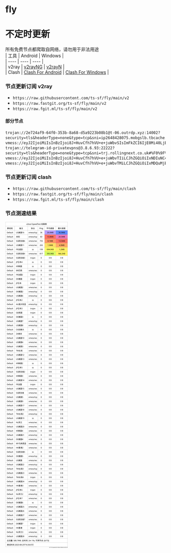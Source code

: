 # fly
# 不定时更新
所有免费节点都爬取自网络，请勿用于非法用途  
|  工具  | Android  | Windows  |  
|  ----  | ----   | ----  |  
| v2ray  | [v2rayNG](https://github.com/2dust/v2rayNG/releases) | [v2rayN](https://github.com/2dust/v2rayN/releases) |  
| Clash  | [Clash For Android](https://github.com/Kr328/ClashForAndroid/releases) | [Clash For Windows](https://github.com/Fndroid/clash_for_windows_pkg/releases) | 
  
### 节点更新订阅  v2ray
- `https://raw.githubusercontent.com/ts-sf/fly/main/v2`  
- `https://raw.fastgit.org/ts-sf/fly/main/v2`  
- `https://raw.fgit.ml/ts-sf/fly/main/v2`  
#### 部分节点  
``` 
trojan://2e724af9-64f0-353b-8a68-d5a9223b08b1@t-06.outrdp.xyz:14002?security=tls&headerType=none&type=tcp&sni=ip2648428075.mobgslb.tbcache.com&host=#%F0%9F%87%AD%F0%9F%87%B0HK%E9%A6%99%E6%B8%AF
vmess://eyJ2IjoiMiIsInBzIjoi8J+HuvCfh7hVU+e+juWbvSIsImFkZCI6IjE0Mi40LjExMC4xNyIsInBvcnQiOiI0NDMiLCJpZCI6IjQxODA0OGFmLWEyOTMtNGI5OS05YjBjLTk4Y2EzNTgwZGQyNCIsImFpZCI6IjY0Iiwic2N5IjoiYXV0byIsIm5ldCI6IndzIiwidHlwZSI6Im5vbmUiLCJob3N0Ijoid3d3LjQ0NzE2NzY2Lnh5eiIsInBhdGgiOiIvcGF0aC8xNjkxNjY0MTM2ODU4IiwidGxzIjoidGxzIiwic25pIjoid3d3LjQ0NzE2NzY2Lnh5eiIsInRlc3RfbmFtZSI6IlVT576O5Zu9In0=
trojan://telegram-id-privatevpns@3.8.6.93:22222?security=tls&headerType=none&type=tcp&sni=trj.rollingnext.co.uk#%F0%9F%87%AC%F0%9F%87%A7GB%E8%8B%B1%E5%9B%BD
vmess://eyJ2IjoiMiIsInBzIjoi8J+HuvCfh7hVU+e+juWbvTIiLCJhZGQiOiIxNDIuNC4xMTAuMTE4IiwicG9ydCI6IjQ0MyIsImlkIjoiNDE4MDQ4YWYtYTI5My00Yjk5LTliMGMtOThjYTM1ODBkZDI0IiwiYWlkIjoiNjQiLCJzY3kiOiJhdXRvIiwibmV0Ijoid3MiLCJ0eXBlIjoibm9uZSIsImhvc3QiOiJ3d3cuNjQ4MzAyMDYueHl6IiwicGF0aCI6Ii9wYXRoLzE2OTE2NjQxMzY4NTgiLCJ0bHMiOiJ0bHMiLCJzbmkiOiIiLCJ0ZXN0X25hbWUiOiJVU+e+juWbvTIifQ==
vmess://eyJ2IjoiMiIsInBzIjoi8J+HuvCfh7hVU+e+juWbvTMiLCJhZGQiOiIxMDQuMjEuMjMxLjEyMyIsInBvcnQiOiI0NDMiLCJpZCI6IjI2NzdEMUNBLUFGNDQtNDkzRS05NkE1LUUxQjdGQjQ2ODgyMSIsImFpZCI6IjAiLCJzY3kiOiJhdXRvIiwibmV0Ijoid3MiLCJ0eXBlIjoibm9uZSIsImhvc3QiOiJEdXNzZWxkb3JmLmtvdGljay5zaXRlIiwicGF0aCI6Ii9zcGVlZHRlc3QiLCJ0bHMiOiJ0bHMiLCJzbmkiOiIiLCJ0ZXN0X25hbWUiOiJVU+e+juWbvTMifQ==
```
### 节点更新订阅  clash
- `https://raw.githubusercontent.com/ts-sf/fly/main/clash`  
- `https://raw.fastgit.org/ts-sf/fly/main/clash`  
- `https://raw.fgit.ml/ts-sf/fly/main/clash`  

### 节点测速结果
![image](traffic.png)
